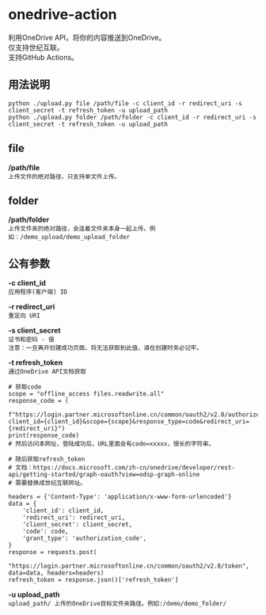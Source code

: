 # onedrive-action

利用OneDrive API，将你的内容推送到OneDrive。  
仅支持世纪互联。  
支持GitHub Actions。

## 用法说明

`python ./upload.py file /path/file -c client_id -r redirect_uri -s client_secret -t refresh_token -u upload_path`  
`python ./upload.py folder /path/folder -c client_id -r redirect_uri -s client_secret -t refresh_token -u upload_path`

## file

**/path/file**  
`上传文件的绝对路径，只支持单文件上传。`

## folder

**/path/folder**  
`上传文件夹的绝对路径，会连着文件夹本身一起上传。例如：/demo_upload/demo_upload_folder`

## 公有参数

**-c client_id**  
`应用程序(客户端) ID`

**-r redirect_uri**  
`重定向 URI`

**-s client_secret**  
`证书和密码 - 值`  
`注意：一旦离开创建成功页面，将无法获取到此值，请在创建时务必记牢。`

**-t refresh_token**  
`通过OneDrive API文档获取`

```
# 获取code
scope = "offline_access files.readwrite.all"
response_code = (
    f"https://login.partner.microsoftonline.cn/common/oauth2/v2.0/authorize?client_id={client_id}&scope={scope}&response_type=code&redirect_uri={redirect_uri}")
print(response_code)
# 然后访问本网址，登陆成功后，URL里面会有code=xxxxx，很长的字符串。

# 随后获取refresh_token
# 文档：https://docs.microsoft.com/zh-cn/onedrive/developer/rest-api/getting-started/graph-oauth?view=odsp-graph-online
# 需要替换成世纪互联网址。

headers = {'Content-Type': 'application/x-www-form-urlencoded'}
data = {
    'client_id': client_id,
    'redirect_uri': redirect_uri,
    'client_secret': client_secret,
    'code': code,
    'grant_type': 'authorization_code',
}
response = requests.post(
    "https://login.partner.microsoftonline.cn/common/oauth2/v2.0/token", data=data, headers=headers)
refresh_token = response.json()['refresh_token']
```

**-u upload_path**  
`upload_path/ 上传的OneDrive目标文件夹路径。例如:/demo/demo_folder/`
